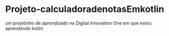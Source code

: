 # Projeto-calculadoradenotasEmkotlin

um projetinho de aprendizado na Digital Innovation One em que estou aprendendo kotlin
